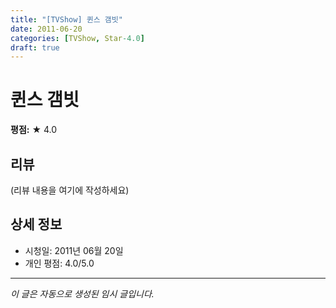 ```yaml
---
title: "[TVShow] 퀸스 갬빗"
date: 2011-06-20
categories: [TVShow, Star-4.0]
draft: true
---
```


# 퀸스 갬빗

**평점:** ★ 4.0

## 리뷰

(리뷰 내용을 여기에 작성하세요)

## 상세 정보

- 시청일: 2011년 06월 20일
- 개인 평점: 4.0/5.0

---

*이 글은 자동으로 생성된 임시 글입니다.*
